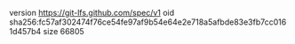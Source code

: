 version https://git-lfs.github.com/spec/v1
oid sha256:fc57af302474f76ce54fe97af9b54e64e2e718a5afbde83e3fb7cc0161d457b4
size 66805
